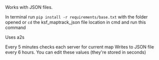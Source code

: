 Works with JSON files. <div> 

In terminal run `pip install -r requirements/base.txt` with the folder opened or `cd` the ksf_maptrack_json file location in cmd and run this command

Uses <link href="https://pypi.org/project/python-a2s/">a2s</link>

Every 5 minutes checks each server for current map
Writes to JSON file every 6 hours.
You can edit these values (they're stored in seconds)
